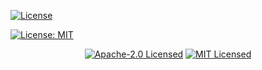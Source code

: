 


[![License](https://img.shields.io/badge/License-Apache_2.0-blue.svg)](https://opensource.org/licenses/Apache-2.0)

[![License: MIT](https://img.shields.io/badge/License-MIT-yellow.svg)](https://opensource.org/licenses/MIT)

<div align="center">
<p>
<a href="https://github.com/reez/BDKSwiftExampleWallet/blob/main/LICENSE-APACHE"><img alt="Apache-2.0 Licensed" src="https://img.shields.io/badge/License-Apache--2.0-blue.svg"/></a>
 <a href="https://github.com/reez/BDKSwiftExampleWallet/blob/main/LICENSE-MIT"><img alt="MIT Licensed" src="https://img.shields.io/badge/License-MIT-yellow.svg"/></a>

</p>
</div>
